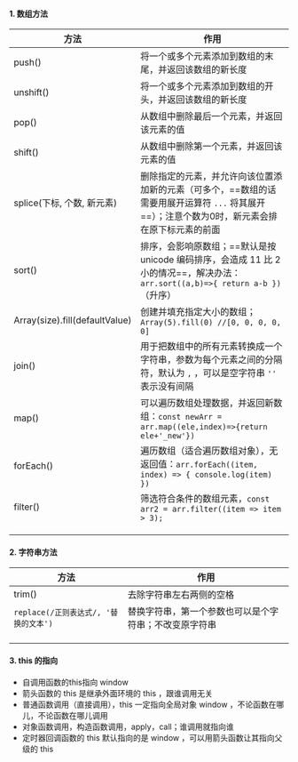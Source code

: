 #### 1. 数组方法

| 方法                           | 作用                                                         |
| ------------------------------ | ------------------------------------------------------------ |
| push()                         | 将一个或多个元素添加到数组的末尾，并返回该数组的新长度       |
| unshift()                      | 将一个或多个元素添加到数组的开头，并返回该数组的新长度       |
| pop()                          | 从数组中删除最后一个元素，并返回该元素的值                   |
| shift()                        | 从数组中删除第一个元素，并返回该元素的值                     |
| splice(下标, 个数, 新元素)     | 删除指定的元素，并允许向该位置添加新的元素（可多个，==数组的话需要用展开运算符 `...` 将其展开==）；注意个数为0时，新元素会排在原下标元素的前面 |
| sort()                         | 排序，会影响原数组；==默认是按 unicode 编码排序，会造成 11 比 2 小的情况==，解决办法：`arr.sort((a,b)=>{ return a-b })` （升序） |
| Array(size).fill(defaultValue) | 创建并填充指定大小的数组；`Array(5).fill(0) //[0, 0, 0, 0, 0]` |
| join()                         | 用于把数组中的所有元素转换成一个字符串，参数为每个元素之间的分隔符，默认为 `,` ，可以是空字符串 `''` 表示没有间隔 |
| map()                          | 可以遍历数组处理数据，并返回新数组：`const newArr = arr.map((ele,index)=>{return ele+'_new'})` |
| forEach()                      | 遍历数组（适合遍历数组对象），无返回值：`arr.forEach((item, index) => { console.log(item) })` |
| filter()                       | 筛选符合条件的数组元素，`const arr2 = arr.filter((item => item > 3);` |
|                                |                                                              |
|                                |                                                              |
|                                |                                                              |



#### 2. 字符串方法

| 方法                                  | 作用                                                   |
| ------------------------------------- | ------------------------------------------------------ |
| trim()                                | 去除字符串左右两侧的空格                               |
| `replace(/正则表达式/, '替换的文本')` | 替换字符串，第一个参数也可以是个字符串；不改变原字符串 |
|                                       |                                                        |
|                                       |                                                        |
|                                       |                                                        |



#### 3.  this 的指向

- 自调用函数的this指向 window 
- 箭头函数的 this 是继承外面环境的 this ，跟谁调用无关
- 普通函数调用（直接调用），this 一定指向全局对象 window ，不论函数在哪儿，不论函数在哪儿调用
- 对象函数调用，构造函数调用，apply，call；谁调用就指向谁
- 定时器回调函数的 this 默认指向的是 window ，可以用箭头函数让其指向父级的 this 
